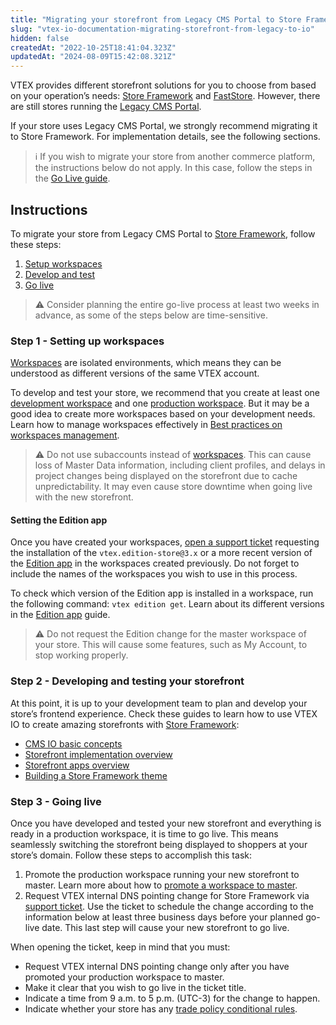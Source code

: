 ```yaml
---
title: "Migrating your storefront from Legacy CMS Portal to Store Framework"
slug: "vtex-io-documentation-migrating-storefront-from-legacy-to-io"
hidden: false
createdAt: "2022-10-25T18:41:04.323Z"
updatedAt: "2024-08-09T15:42:08.321Z"
---
```


VTEX provides different storefront solutions for you to choose from based on your operation’s needs: [Store Framework](https://developers.vtex.com/docs/guides/vtex-io-documentation-what-is-vtex-store-framework) and [FastStore](https://developers.vtex.com/docs/guides/faststore/docs-what-is-faststore). However, there are still stores running the [Legacy CMS Portal](https://help.vtex.com/en/tracks/cms--2YcpgIljVaLVQYMzxQbc3z/1oN446gRGcR2s70RvBCAmj).

If your store uses Legacy CMS Portal, we strongly recommend migrating it to Store Framework. For implementation details, see the following sections.

> ℹ️ If you wish to migrate your store from another commerce platform, the instructions below do not apply. In this case, follow the steps in the [Go Live guide](https://developers.vtex.com/docs/guides/vtex-io-documentation-go-live).

## Instructions

To migrate your store from Legacy CMS Portal to [Store Framework](https://developers.vtex.com/docs/guides/vtex-io-documentation-what-is-vtex-store-framework), follow these steps:

1. [Setup workspaces](#step-1-setting-up-workspaces)
2. [Develop and test](#step-2-developing-and-testing-your-storefront)
3. [Go live](#step-3-going-live)

>⚠️ Consider planning the entire go-live process at least two weeks in advance, as some of the steps below are time-sensitive.

### Step 1 - Setting up workspaces

[Workspaces](https://developers.vtex.com/docs/guides/vtex-io-documentation-workspace) are isolated environments, which means they can be understood as different versions of the same VTEX account.

To develop and test your store, we recommend that you create at least one [development workspace](https://developers.vtex.com/docs/guides/vtex-io-documentation-creating-a-development-workspace) and one [production workspace](https://developers.vtex.com/docs/guides/vtex-io-documentation-creating-a-production-workspace). But it may be a good idea to create more workspaces based on your development needs. Learn how to manage workspaces effectively in [Best practices on workspaces management](https://developers.vtex.com/docs/guides/vtex-io-documentation-workspaces-best-practices).

>⚠️ Do not use subaccounts instead of [workspaces](https://developers.vtex.com/docs/guides/vtex-io-documentation-workspace). This can cause loss of Master Data information, including client profiles, and delays in project changes being displayed on the storefront due to cache unpredictability. It may even cause store downtime when going live with the new storefront.

#### Setting the Edition app

Once you have created your workspaces, [open a support ticket](https://help.vtex.com/en/support) requesting the installation of the `vtex.edition-store@3.x` or a more recent version of the [Edition app](https://developers.vtex.com/docs/guides/vtex-io-documentation-edition-app) in the workspaces created previously. Do not forget to include the names of the workspaces you wish to use in this process.

To check which version of the Edition app is installed in a workspace, run the following command: `vtex edition get`. Learn about its different versions in the [Edition app](https://developers.vtex.com/docs/guides/vtex-io-documentation-edition-app) guide.

>⚠️ Do not request the Edition change for the master workspace of your store. This will cause some features, such as My Account, to stop working properly.

### Step 2 - Developing and testing your storefront

At this point, it is up to your development team to plan and develop your store’s frontend experience. Check these guides to learn how to use VTEX IO to create amazing storefronts with [Store Framework](https://developers.vtex.com/docs/guides/vtex-io-documentation-what-is-vtex-store-framework):

- [CMS IO basic concepts](https://help.vtex.com/tracks/cms--2YcpgIljVaLVQYMzxQbc3z/4yB9wSl79cArd68aRBnBZ2)
- [Storefront implementation overview](https://developers.vtex.com/docs/guides/storefront-implementation)
- [Storefront apps overview](https://developers.vtex.com/docs/guides/store-framework-apps)
- [Building a Store Framework theme](https://developers.vtex.com/docs/guides/getting-started-3)

### Step 3 - Going live

Once you have developed and tested your new storefront and everything is ready in a production workspace, it is time to go live. This means seamlessly switching the storefront being displayed to shoppers at your store’s domain. Follow these steps to accomplish this task:

1. Promote the production workspace running your new storefront to master. Learn more about how to [promote a workspace to master](https://developers.vtex.com/docs/guides/vtex-io-documentation-promoting-a-workspace-to-master).
2. Request VTEX internal DNS pointing change for Store Framework via [support ticket](https://help.vtex.com/en/support). Use the ticket to schedule the change according to the information below at least three business days before your planned go-live date. This last step will cause your new storefront to go live.

When opening the ticket, keep in mind that you must:

- Request VTEX internal DNS pointing change only after you have promoted your production workspace to master.
- Make it clear that you wish to go live in the ticket title.
- Indicate a time from 9 a.m. to 5 p.m. (UTC-3) for the change to happen.
- Indicate whether your store has any [trade policy conditional rules](https://help.vtex.com/en/tutorial/criar-uma-politica-comercial--563tbcL0TYKEKeOY4IAgAE).
